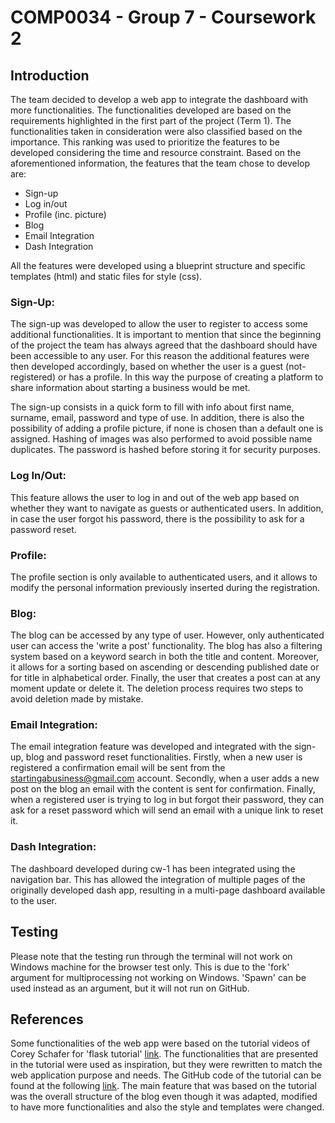 # COMP0034 - Group 7 - Coursework 2

## Introduction

The team decided to develop a web app to integrate the dashboard with more functionalities. The functionalities
developed are based on the requirements highlighted in the first part of the project (Term 1). The functionalities taken
in consideration were also classified based on the importance. This ranking was used to prioritize the features to be
developed considering the time and resource constraint. Based on the aforementioned information, the features that the
team chose to develop are:

- Sign-up
- Log in/out
- Profile (inc. picture)
- Blog
- Email Integration
- Dash Integration

All the features were developed using a blueprint structure and specific templates (html) and static files for style
(css).

### Sign-Up:

The sign-up was developed to allow the user to register to access some additional functionalities. It is important to
mention that since the beginning of the project the team has always agreed that the dashboard should have been
accessible to any user. For this reason the additional features were then developed accordingly, based on whether the
user is a guest (not-registered) or has a profile. In this way the purpose of creating a platform to share information
about starting a business would be met.

The sign-up consists in a quick form to fill with info about first name, surname, email, password and type of use. In
addition, there is also the possibility of adding a profile picture, if none is chosen than a default one is assigned.
Hashing of images was also performed to avoid possible name duplicates. The password is hashed before storing it for
security purposes.

### Log In/Out:

This feature allows the user to log in and out of the web app based on whether they want to navigate as guests or
authenticated users. In addition, in case the user forgot his password, there is the possibility to ask for a password
reset.

### Profile:

The profile section is only available to authenticated users, and it allows to modify the personal information
previously inserted during the registration.

### Blog:

The blog can be accessed by any type of user. However, only authenticated user can access the 'write a post'
functionality. The blog has also a filtering system based on a keyword search in both the title and content. Moreover,
it allows for a sorting based on ascending or descending published date or for title in alphabetical order. Finally, the
user that creates a post can at any moment update or delete it. The deletion process requires two steps to avoid
deletion made by mistake.

### Email Integration:

The email integration feature was developed and integrated with the sign-up, blog and password reset functionalities.
Firstly, when a new user is registered a confirmation email will be sent from the startingabusiness@gmail.com account.
Secondly, when a user adds a new post on the blog an email with the content is sent for confirmation. Finally, when a
registered user is trying to log in but forgot their password, they can ask for a reset password which will send an
email with a unique link to reset it.

### Dash Integration:

The dashboard developed during cw-1 has been integrated using the navigation bar. This has allowed the integration of
multiple pages of the originally developed dash app, resulting in a multi-page dashboard available to the user.

## Testing

Please note that the testing run through the terminal will not work on Windows machine for the browser test only. This
is due to the 'fork' argument for multiprocessing not working on Windows. 'Spawn' can be used instead as an argument,
but it will not run on GitHub.

## References

Some functionalities of the web app were based on the tutorial videos of Corey Schafer for 'flask tutorial'
[link](https://www.youtube.com/playlist?list=PL-osiE80TeTs4UjLw5MM6OjgkjFeUxCYH). The functionalities that are presented
in the tutorial were used as inspiration, but they were rewritten to match the web application purpose and needs. The
GitHub code of the tutorial can be found at the following 
[link](https://github.com/CoreyMSchafer/code_snippets/tree/master/Python/Flask_Blog). The main feature that was based on 
the tutorial was the overall structure of the blog even though it was adapted, modified to have more functionalities and 
also the style and templates were changed. 